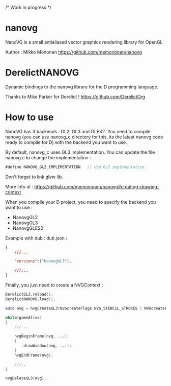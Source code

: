 /* Work in progress */

nanovg
======

NanoVG is a small antialiased vector graphics rendering library for OpenGL

Author : Mikko Mononen
https://github.com/memononen/nanovg

DerelictNANOVG
======

Dynamic bindings to the nanovg library for the D programming language.

Thanks to Mike Parker for Derelict !
https://github.com/DerelictOrg

How to use
======

NanoVG has 3 backends : GL2, GL3 and GLES2.
You need to compile nanovg (you can use nanovg_c directory for this, its the latest nanovg code ready to compile for D) with the backend you want to use.

By default, nanovg_c uses GL3 implementation. You can update the file nanovg.c to change the implementation :

```d
#define NANOVG_GL2_IMPLEMENTATION   // Use GL2 implementation.
```
Don't forget to link glew lib.

More info at : https://github.com/memononen/nanovg#creating-drawing-context

When you compile your D project, you need to specify the backend you want to use :

- NanovgGL2
- NanovgGL3
- NanovgGLES2

Example with dub : dub.json :

```json
{
    ///...

	"versions":["NanovgGL3"],

    ///...
}
```

Finally, you just need to create a NVGContext :

```d
DerelictGL3.reload();
DerelictNANOVG.load();

auto nvg = nvgCreateGL3(NVGcreateFlags.NVG_STENCIL_STROKES | NVGcreateFlags.NVG_DEBUG);

while(gameAlive)
{
    ///...

    nvgBeginFrame(nvg, ...);
    {
        drawWindow(nvg, ...);
    }
    nvgEndFrame(nvg);

    ///..
}

nvgDeleteGL3(nvg);

```
